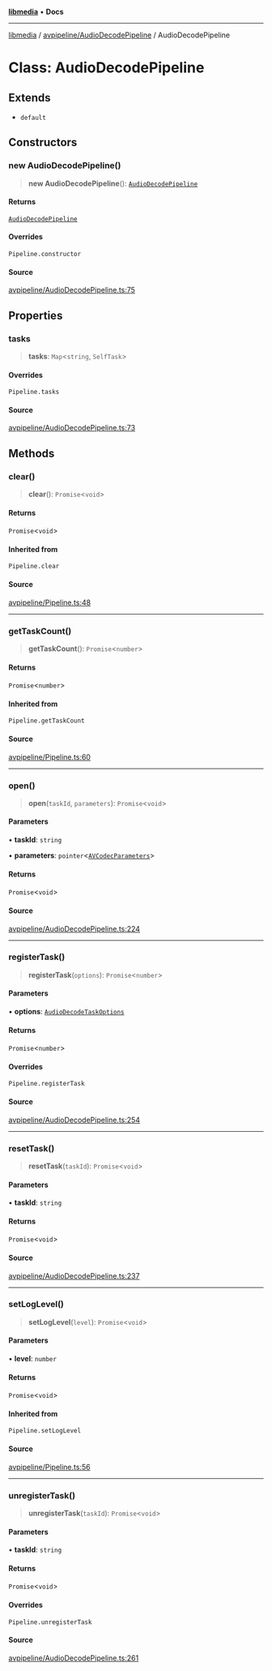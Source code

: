 [**libmedia**](../../../README.md) • **Docs**

***

[libmedia](../../../README.md) / [avpipeline/AudioDecodePipeline](../README.md) / AudioDecodePipeline

# Class: AudioDecodePipeline

## Extends

- `default`

## Constructors

### new AudioDecodePipeline()

> **new AudioDecodePipeline**(): [`AudioDecodePipeline`](AudioDecodePipeline.md)

#### Returns

[`AudioDecodePipeline`](AudioDecodePipeline.md)

#### Overrides

`Pipeline.constructor`

#### Source

[avpipeline/AudioDecodePipeline.ts:75](https://github.com/zhaohappy/libmedia/blob/a88305ff5d10e91621f2d71d24c72fc85681b8f7/src/avpipeline/AudioDecodePipeline.ts#L75)

## Properties

### tasks

> **tasks**: `Map`\<`string`, `SelfTask`\>

#### Overrides

`Pipeline.tasks`

#### Source

[avpipeline/AudioDecodePipeline.ts:73](https://github.com/zhaohappy/libmedia/blob/a88305ff5d10e91621f2d71d24c72fc85681b8f7/src/avpipeline/AudioDecodePipeline.ts#L73)

## Methods

### clear()

> **clear**(): `Promise`\<`void`\>

#### Returns

`Promise`\<`void`\>

#### Inherited from

`Pipeline.clear`

#### Source

[avpipeline/Pipeline.ts:48](https://github.com/zhaohappy/libmedia/blob/a88305ff5d10e91621f2d71d24c72fc85681b8f7/src/avpipeline/Pipeline.ts#L48)

***

### getTaskCount()

> **getTaskCount**(): `Promise`\<`number`\>

#### Returns

`Promise`\<`number`\>

#### Inherited from

`Pipeline.getTaskCount`

#### Source

[avpipeline/Pipeline.ts:60](https://github.com/zhaohappy/libmedia/blob/a88305ff5d10e91621f2d71d24c72fc85681b8f7/src/avpipeline/Pipeline.ts#L60)

***

### open()

> **open**(`taskId`, `parameters`): `Promise`\<`void`\>

#### Parameters

• **taskId**: `string`

• **parameters**: `pointer`\<[`AVCodecParameters`](../../../avutil/struct/avcodecparameters/classes/AVCodecParameters.md)\>

#### Returns

`Promise`\<`void`\>

#### Source

[avpipeline/AudioDecodePipeline.ts:224](https://github.com/zhaohappy/libmedia/blob/a88305ff5d10e91621f2d71d24c72fc85681b8f7/src/avpipeline/AudioDecodePipeline.ts#L224)

***

### registerTask()

> **registerTask**(`options`): `Promise`\<`number`\>

#### Parameters

• **options**: [`AudioDecodeTaskOptions`](../interfaces/AudioDecodeTaskOptions.md)

#### Returns

`Promise`\<`number`\>

#### Overrides

`Pipeline.registerTask`

#### Source

[avpipeline/AudioDecodePipeline.ts:254](https://github.com/zhaohappy/libmedia/blob/a88305ff5d10e91621f2d71d24c72fc85681b8f7/src/avpipeline/AudioDecodePipeline.ts#L254)

***

### resetTask()

> **resetTask**(`taskId`): `Promise`\<`void`\>

#### Parameters

• **taskId**: `string`

#### Returns

`Promise`\<`void`\>

#### Source

[avpipeline/AudioDecodePipeline.ts:237](https://github.com/zhaohappy/libmedia/blob/a88305ff5d10e91621f2d71d24c72fc85681b8f7/src/avpipeline/AudioDecodePipeline.ts#L237)

***

### setLogLevel()

> **setLogLevel**(`level`): `Promise`\<`void`\>

#### Parameters

• **level**: `number`

#### Returns

`Promise`\<`void`\>

#### Inherited from

`Pipeline.setLogLevel`

#### Source

[avpipeline/Pipeline.ts:56](https://github.com/zhaohappy/libmedia/blob/a88305ff5d10e91621f2d71d24c72fc85681b8f7/src/avpipeline/Pipeline.ts#L56)

***

### unregisterTask()

> **unregisterTask**(`taskId`): `Promise`\<`void`\>

#### Parameters

• **taskId**: `string`

#### Returns

`Promise`\<`void`\>

#### Overrides

`Pipeline.unregisterTask`

#### Source

[avpipeline/AudioDecodePipeline.ts:261](https://github.com/zhaohappy/libmedia/blob/a88305ff5d10e91621f2d71d24c72fc85681b8f7/src/avpipeline/AudioDecodePipeline.ts#L261)
